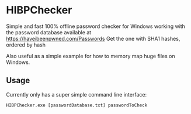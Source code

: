 # HIBPChecker
Simple and fast 100% offline password checker for Windows working with the password database available at https://haveibeenpwned.com/Passwords
Get the one with SHA1 hashes, ordered by hash

Also useful as a simple example for how to memory map huge files on Windows.

## Usage
Currently only has a super simple command line interface:
```
HIBPChecker.exe [passwordDatabase.txt] passwordToCheck
```
